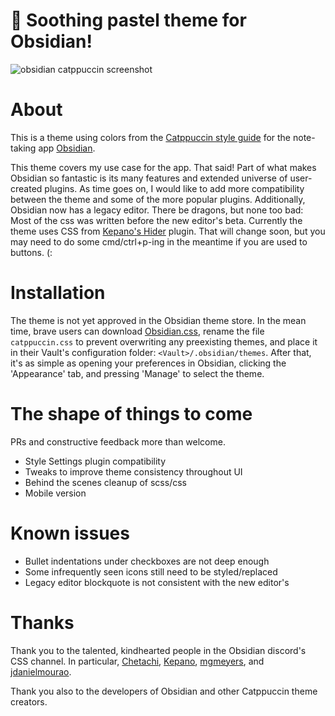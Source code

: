 # 💎 Soothing pastel theme for Obsidian!

![obsidian catppuccin screenshot](https://github.com/mbeckrich/obsidian/blob/main/assets/screenshot.png)

# About

This is a theme using colors from the [Catppuccin style guide](https://github.com/catppuccin/style-guide) for the note-taking app [Obsidian](https://obsidian.md/).

This theme covers my use case for the app. That said! Part of what makes Obsidian so fantastic is its many features and extended universe of user-created plugins. As time goes on, I would like to add more compatibility between the theme and some of the more popular plugins. Additionally, Obsidian now has a legacy editor. There be dragons, but none too bad: Most of the css was written before the new editor's beta. Currently the theme uses CSS from [Kepano's Hider](https://github.com/kepano/obsidian-hider) plugin. That will change soon, but you may need to do some cmd/ctrl+p-ing in the meantime if you are used to buttons. (:

# Installation

The theme is not yet approved in the Obsidian theme store. In the mean time, brave users can download [Obsidian.css](https://github.com/mbeckrich/obsidian/blob/main/obsidian.css), rename the file `catppuccin.css` to prevent overwriting any preexisting themes, and place it in their Vault's configuration folder: `<Vault>/.obsidian/themes`. After that, it's as simple as opening your preferences in Obsidian, clicking the 'Appearance' tab, and pressing 'Manage' to select the theme.

# The shape of things to come
PRs and constructive feedback more than welcome.

* Style Settings plugin compatibility
* Tweaks to improve theme consistency throughout UI
* Behind the scenes cleanup of scss/css
* Mobile version

# Known issues

* Bullet indentations under checkboxes are not deep enough
* Some infrequently seen icons still need to be styled/replaced
* Legacy editor blockquote is not consistent with the new editor's

# Thanks 

Thank you to the talented, kindhearted people in the Obsidian discord's CSS channel. In particular, [Chetachi](https://github.com/chetachiezikeuzor/Yin-and-Yang-Theme/), [Kepano](https://github.com/kepano/obsidian-minimal), [mgmeyers](https://github.com/mgmeyers/obsidian-california-coast-theme), and [jdanielmourao](https://github.com/jdanielmourao/obsidian-sanctum). 

Thank you also to the developers of Obsidian and other Catppuccin theme creators.

